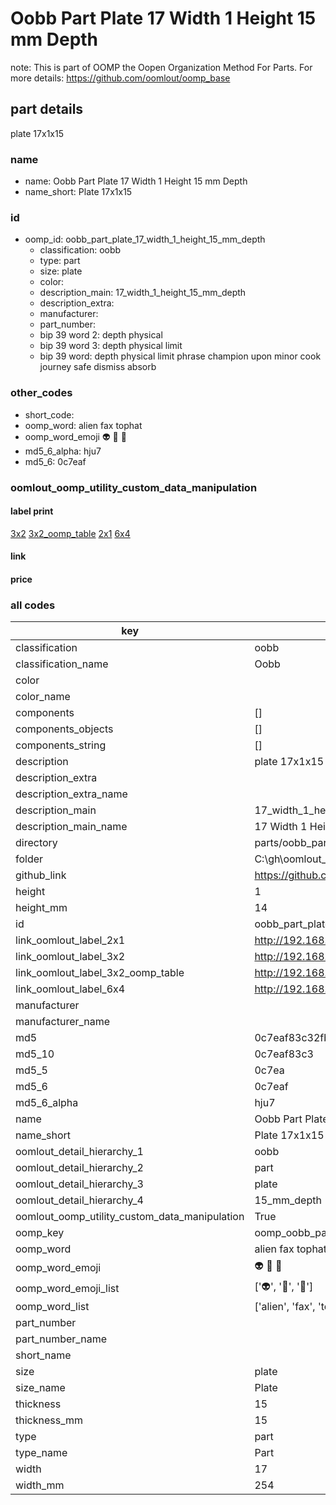 # Oobb Part Plate 17 Width 1 Height 15 mm Depth  

note: This is part of OOMP the Oopen Organization Method For Parts. For more details: https://github.com/oomlout/oomp_base

##  part details
  



plate 17x1x15



### name
* name: Oobb Part Plate 17 Width 1 Height 15 mm Depth
* name_short: Plate 17x1x15 
### id
* oomp_id: oobb_part_plate_17_width_1_height_15_mm_depth
  * classification: oobb
  * type: part
  * size: plate
  * color: 
  * description_main: 17_width_1_height_15_mm_depth
  * description_extra: 
  * manufacturer: 
  * part_number: 
  * bip 39 word 2: depth physical
  * bip 39 word 3: depth physical limit
  * bip 39 word: depth physical limit phrase champion upon minor cook journey safe dismiss absorb

### other_codes
* short_code: 
* oomp_word: alien fax tophat
* oomp_word_emoji :alien: :fax: :tophat:
* md5_6_alpha: hju7
* md5_6: 0c7eaf






### oomlout_oomp_utility_custom_data_manipulation
#### label print
[3x2](http://192.168.1.245:1112/?label=oomp%20hju7)
[3x2_oomp_table](http://192.168.1.108:1112/?label=oomp%20hju7)
[2x1](http://192.168.1.242:1112/?label=oomp%20hju7)
[6x4](http://192.168.1.55:1112/?label=oomp%20hju7)    

#### link

                              

#### price







### all codes 
| key | value |  
| --- | --- |  
| classification | oobb |  
| classification_name | Oobb |  
| color |  |  
| color_name |  |  
| components | [] |  
| components_objects | [] |  
| components_string | [] |  
| description | plate 17x1x15 |  
| description_extra |  |  
| description_extra_name |  |  
| description_main | 17_width_1_height_15_mm_depth |  
| description_main_name | 17 Width 1 Height 15 mm Depth |  
| directory | parts/oobb_part_plate_17_width_1_height_15_mm_depth |  
| folder | C:\gh\oomlout_oobb_version_4_generated_parts\things\oobb_part_plate_17_width_1_height_15_mm_depth |  
| github_link | https://github.com/oomlout/oomlout_oomp_part_src/tree/main/parts/oobb_part_plate_17_width_1_height_15_mm_depth |  
| height | 1 |  
| height_mm | 14 |  
| id | oobb_part_plate_17_width_1_height_15_mm_depth |  
| link_oomlout_label_2x1 | http://192.168.1.242:1112/?label=oomp%20hju7 |  
| link_oomlout_label_3x2 | http://192.168.1.245:1112/?label=oomp%20hju7 |  
| link_oomlout_label_3x2_oomp_table | http://192.168.1.108:1112/?label=oomp%20hju7 |  
| link_oomlout_label_6x4 | http://192.168.1.55:1112/?label=oomp%20hju7 |  
| manufacturer |  |  
| manufacturer_name |  |  
| md5 | 0c7eaf83c32fb1a7bb930a3d03e8f9d9 |  
| md5_10 | 0c7eaf83c3 |  
| md5_5 | 0c7ea |  
| md5_6 | 0c7eaf |  
| md5_6_alpha | hju7 |  
| name | Oobb Part Plate 17 Width 1 Height 15 mm Depth |  
| name_short | Plate 17x1x15  |  
| oomlout_detail_hierarchy_1 | oobb |  
| oomlout_detail_hierarchy_2 | part |  
| oomlout_detail_hierarchy_3 | plate |  
| oomlout_detail_hierarchy_4 | 15_mm_depth |  
| oomlout_oomp_utility_custom_data_manipulation | True |  
| oomp_key | oomp_oobb_part_plate_17_width_1_height_15_mm_depth |  
| oomp_word | alien fax tophat |  
| oomp_word_emoji | :alien: :fax: :tophat: |  
| oomp_word_emoji_list | [':alien:', ':fax:', ':tophat:'] |  
| oomp_word_list | ['alien', 'fax', 'tophat'] |  
| part_number |  |  
| part_number_name |  |  
| short_name |  |  
| size | plate |  
| size_name | Plate |  
| thickness | 15 |  
| thickness_mm | 15 |  
| type | part |  
| type_name | Part |  
| width | 17 |  
| width_mm | 254 |  
